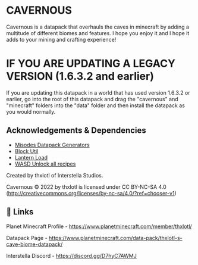 
# CAVERNOUS

Cavernous is a datapack that overhauls the caves in minecraft by adding a
multitude of different biomes and features. I hope you enjoy it and I hope
it adds to your mining and crafting experience!

# IF YOU ARE UPDATING A LEGACY VERSION (1.6.3.2 and earlier)

If you are updating this datapack in a world that has used version 1.6.3.2
or earlier, go into the root of this datapack and drag the "cavernous" and
"minecraft" folders into the "data" folder and then install the datapack as
you would normally.


## Acknowledgements & Dependencies

 - [Misodes Datapack Generators](https://misode.github.io/)
 - [Block Util](https://github.com/ICY105/BlockUtils)
 - [Lantern Load](https://github.com/LanternMC/load)
 - [WASD Unlock all recipes](https://wasdbuildteam.website/)

Created by thxlotl of Interstella Studios.

Cavernous © 2022 by thxlotl is licensed under CC BY-NC-SA 4.0 (http://creativecommons.org/licenses/by-nc-sa/4.0/?ref=chooser-v1)

## 🔗 Links
Planet Minecraft Profile - https://www.planetminecraft.com/member/thxlotl/

Datapack Page - https://www.planetminecraft.com/data-pack/thxlotl-s-cave-biome-datapack/

Interstella Discord - https://discord.gg/D7hyC7AWMJ